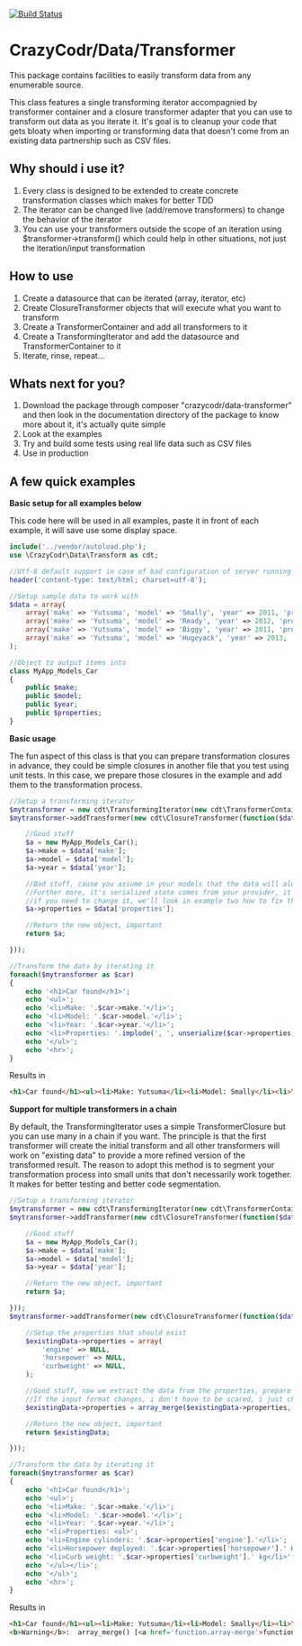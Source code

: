 [![Build Status](https://travis-ci.org/crazycodr/data-transform.png?branch=master)](https://travis-ci.org/crazycodr/data-transform)

CrazyCodr/Data/Transformer
==========================

This package contains facilities to easily transform data from any enumerable source.

This class features a single transforming iterator accompagnied by transformer container and a closure transformer adapter that you can use to transform out data as you iterate it. It's goal is to cleanup your code that gets bloaty when importing or transforming data that doesn't come from an existing data partnership such as CSV files.

Why should i use it?
--------------------

1. Every class is designed to be extended to create concrete transformation classes which makes for better TDD
2. The iterator can be changed live (add/remove transformers) to change the behavior of the iterator
3. You can use your transformers outside the scope of an iteration using $transformer->transform() which could help in other situations, not just the iteration/input transformation

How to use
----------

1. Create a datasource that can be iterated (array, iterator, etc)
2. Create ClosureTransformer objects that will execute what you want to transform
3. Create a TransformerContainer and add all transformers to it
4. Create a TransformingIterator and add the datasource and TransformerContainer to it
5. Iterate, rinse, repeat...

Whats next for you?
-------------------

1. Download the package through composer "crazycodr/data-transformer" and then look in the documentation directory of the package to know more about it, it's actually quite simple
2. Look at the examples
3. Try and build some tests using real life data such as CSV files
4. Use in production

A few quick examples
--------------------

**Basic setup for all examples below**

This code here will be used in all examples, paste it in front of each example, it will save use some display space.

```PHP
include('../vendor/autoload.php');
use \CrazyCodr\Data\Transform as cdt;

//Utf-8 default support in case of bad configuration of server running the example
header('content-type: text/html; charset=utf-8');

//Setup sample data to work with
$data = array(
	array('make' => 'Yutsuma', 'model' => 'Smally', 'year' => 2011, 'properties' => 'a:3:{s:6:"engine";s:2:"v3";s:2:"hp";s:3:"160";s:10:"curbweight";i:1000;}'),
	array('make' => 'Yutsuma', 'model' => 'Ready', 'year' => 2012, 'properties' => 'a:3:{s:6:"engine";s:2:"v4";s:2:"hp";s:3:"210";s:10:"curbweight";i:1200;}'),
	array('make' => 'Yutsuma', 'model' => 'Biggy', 'year' => 2011, 'properties' => 'a:3:{s:6:"engine";s:2:"v6";s:2:"hp";s:3:"320";s:10:"curbweight";i:1400;}'),
	array('make' => 'Yutsuma', 'model' => 'Hugeyack', 'year' => 2013, 'properties' => 'a:3:{s:6:"engine";s:2:"v8";s:2:"hp";s:3:"425";s:10:"curbweight";i:1600;}'),
);

//Object to output items into
class MyApp_Models_Car
{
	public $make;
	public $model;
	public $year;
	public $properties;
}
```

**Basic usage**

The fun aspect of this class is that you can prepare transformation closures in advance, they could be simple closures in another file that you test using unit tests. In this case, we prepare those closures in the example and add them to the transformation process.

```PHP
//Setup a transforming iterator
$mytransformer = new cdt\TransformingIterator(new cdt\TransformerContainer(), $data);
$mytransformer->addTransformer(new cdt\ClosureTransformer(function($data, $key, $existingData){ 

	//Good stuff
	$a = new MyApp_Models_Car();
	$a->make = $data['make'];
	$a->model = $data['model'];
	$a->year = $data['year'];

	//Bad stuff, cause you assume in your models that the data will always be serialized so you'll have to unserialize it
	//Further more, it's serialized state comes from your provider, it then incumbs you to find a provider that give serialized data
	//if you need to change it, we'll look in example two how to fix this
	$a->properties = $data['properties'];

	//Return the new object, important
	return $a;

}));

//Transform the data by iterating it
foreach($mytransformer as $car)
{
	echo '<h1>Car found</h1>';
	echo '<ul>';
	echo '<li>Make: '.$car->make.'</li>';
	echo '<li>Model: '.$car->model.'</li>';
	echo '<li>Year: '.$car->year.'</li>';
	echo '<li>Properties: '.implode(', ', unserialize($car->properties)).'</li>';
	echo '</ul>';
	echo '<hr>';
}
```
Results in
```HTML
<h1>Car found</h1><ul><li>Make: Yutsuma</li><li>Model: Smally</li><li>Year: 2011</li><li>Properties: v3, 160, 1000</li></ul><hr><h1>Car found</h1><ul><li>Make: Yutsuma</li><li>Model: Ready</li><li>Year: 2012</li><li>Properties: v4, 210, 1200</li></ul><hr><h1>Car found</h1><ul><li>Make: Yutsuma</li><li>Model: Biggy</li><li>Year: 2011</li><li>Properties: v6, 320, 1400</li></ul><hr><h1>Car found</h1><ul><li>Make: Yutsuma</li><li>Model: Hugeyack</li><li>Year: 2013</li><li>Properties: v8, 425, 1600</li></ul><hr>
```

**Support for multiple transformers in a chain**

By default, the TransformingIterator uses a simple TransformerClosure but you can use many in a chain if you want. The principle is that the first transformer will create the initial transform and all other transformers will work on "existing data" to provide a more refined version of the transformed result. The reason to adopt this method is to segment your transformation process into small units that don't necessarily work together. It makes for better testing and better code segmentation.

```PHP
//Setup a transforming iterator
$mytransformer = new cdt\TransformingIterator(new cdt\TransformerContainer(), $data);
$mytransformer->addTransformer(new cdt\ClosureTransformer(function($data, $key, $existingData){ 

	//Good stuff
	$a = new MyApp_Models_Car();
	$a->make = $data['make'];
	$a->model = $data['model'];
	$a->year = $data['year'];

	//Return the new object, important
	return $a;

}));
$mytransformer->addTransformer(new cdt\ClosureTransformer(function($data, $key, $existingData){

	//Setup the properties that should exist
	$existingData->properties = array(
		'engine' => NULL,
		'horsepower' => NULL,
		'curbweight' => NULL,
	);

	//Good stuff, now we extract the data from the properties, prepare the properties in advance and copy them in a proprietary format
	//If the input format changes, i don't have to be scared, i just change my transformer and my code stays the same
	$existingData->properties = array_merge($existingData->properties, unserialize($data['properties']));

	//Return the new object, important
	return $existingData;

}));

//Transform the data by iterating it
foreach($mytransformer as $car)
{
	echo '<h1>Car found</h1>';
	echo '<ul>';
	echo '<li>Make: '.$car->make.'</li>';
	echo '<li>Model: '.$car->model.'</li>';
	echo '<li>Year: '.$car->year.'</li>';
	echo '<li>Properties: <ul>';
	echo '<li>Engine cylinders: '.$car->properties['engine'].'</li>';
	echo '<li>Horsepower deployed: '.$car->properties['horsepower'].' HP</li>';
	echo '<li>Curb weight: '.$car->properties['curbweight'].' kg</li>';
	echo '</ul></li>';
	echo '</ul>';
	echo '<hr>';
}
```
Results in
```HTML
<h1>Car found</h1><ul><li>Make: Yutsuma</li><li>Model: Smally</li><li>Year: 2011</li><li>Properties: <ul><li>Engine cylinders: v3</li><li>Horsepower deployed:  HP</li><li>Curb weight: 1000 kg</li></ul></li></ul><hr><h1>Car found</h1><ul><li>Make: Yutsuma</li><li>Model: Ready</li><li>Year: 2012</li><li>Properties: <ul><li>Engine cylinders: v4</li><li>Horsepower deployed:  HP</li><li>Curb weight: 1200 kg</li></ul></li></ul><hr><h1>Car found</h1><ul><li>Make: Yutsuma</li><li>Model: Biggy</li><li>Year: 2011</li><li>Properties: <ul><li>Engine cylinders: v6</li><li>Horsepower deployed:  HP</li><li>Curb weight: 1400 kg</li></ul></li></ul><hr><h1>Car found</h1><ul><li>Make: Yutsuma</li><li>Model: Hugeyack</li><li>Year: 2013</li><li>Properties: <ul><li>Engine cylinders: v8</li><li>Horsepower deployed:  HP</li><li>Curb weight: 1600 kg</li></ul></li></ul><hr><br />
<b>Warning</b>:  array_merge() [<a href='function.array-merge'>function.array-merge</a>]: Argument #2 is not an array in <b>/home/crazycod/subdomains/labs.crazycoders.net/data-transformer/examples/example2.php</b> on line <b>50</b><br />
```
